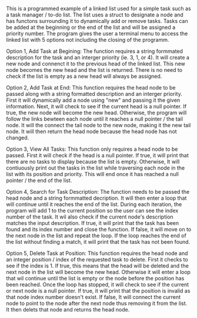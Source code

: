 This is a programmed example of a linked list used for a simple task such as a task manager / to-do list. The list uses a
struct to designate a node and has functons surrounding it to dynamically add or remove tasks. Tasks can be added at the
beginning or the end of the list and will be assigned a priority number. The program gives the user a terminal menu to access
the linked list with 5 options not including the closing of the programm.

Option 1, Add Task at Begining: 
The function requires a string formmated description for the task and an interger priority (ie. 3, 1, or 4). 
It will create a new node and connenct it to the previous head of the linked list. This new node becomes the new head and 
the list is returned. There is no need to check if the list is empty as a new head will always be assigned. 

Option 2, Add Task at End:
This function requires the head node to be passed along with a string formatted description and an interger priority. First it
will dynamically add a node using "new" and passing it the given information. Next, it will check to see if the current head is a 
null pointer. If true, the new node will become the new head. Otherwise, the program will follow the links bewteen each node until
it reaches a null pointer / the tail node. It will the connect the tail node to the new node, making it the new tail node. It will
then return the head node because the head node has not changed.

Option 3, View All Tasks:
This function only requires a head node to be passed. First it will check if the head is a null pointer. If true, it will print that
there are no tasks to display because the list is empty. Otherwise, It will contiuously print out the tasks in the list while traversing
each node in the list with its position and priority. This will end once it has reached a null pointer / the end of the list.

Option 4, Search for Task Description:
The function needs to be passed the head node and a string formmatted decription. It will then enter a loop that will continue until it
reaches the end of the list. During each iteration, the program will add 1 to the current position so the user can see the index number 
of the task. It wil also check if the current node's description matches the input description. If true, it will print that the task
has been found and its index number and close the function. If false, it will move on to the next node in the list and repeat the loop.
If the loop reaches the end of the list without finding a match, it will print that the task has not been found.

Option 5, Delete Task at Position:
This function requires the head node and an integer position / index of the requested task to delete. First it checks to see if the index
is 1. If true, this means that the head will be deleted and the next node in the list will become the new head. Otherwise it will enter a
loop that wil continue until the list is empty or the node before the position has been reached. Once the loop has stopped, it will check
to see if the current or next node is a null pointer. If true, it will print that the position is invalid as that node index number 
doesn't exist. If false, It will connect the current node to point to the node after the next node thus removing it from the list.
It then delets that node and returns the head node.
